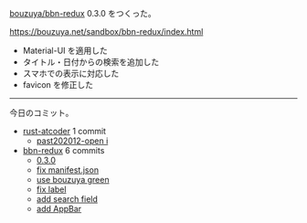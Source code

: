 [bouzuya/bbn-redux][] 0.3.0 をつくった。

<https://bouzuya.net/sandbox/bbn-redux/index.html>

- Material-UI を適用した
- タイトル・日付からの検索を追加した
- スマホでの表示に対応した
- favicon を修正した

---

今日のコミット。

- [rust-atcoder](https://github.com/bouzuya/rust-atcoder) 1 commit
  - [past202012-open i](https://github.com/bouzuya/rust-atcoder/commit/71f0fbb5ab642e271d7308ca49642069c214c4a6)
- [bbn-redux](https://github.com/bouzuya/bbn-redux) 6 commits
  - [0.3.0](https://github.com/bouzuya/bbn-redux/commit/b513a5eab60a8c25b82991e56f5f1999210030fa)
  - [fix manifest.json](https://github.com/bouzuya/bbn-redux/commit/c24d94d685895533f018e58029f4a61756921db3)
  - [use bouzuya green](https://github.com/bouzuya/bbn-redux/commit/caecb335e5fcd85f63ae794d502a336d62ae99f7)
  - [fix label](https://github.com/bouzuya/bbn-redux/commit/135799fd873237aa09fe6274b5db53976e98491b)
  - [add search field](https://github.com/bouzuya/bbn-redux/commit/df53e0b50f005fad0e34bbc4999382b4f987faac)
  - [add AppBar](https://github.com/bouzuya/bbn-redux/commit/0398956a0ca4f97ab0cc286e34c546c9a0fade59)

[bouzuya/bbn-redux]: https://github.com/bouzuya/bbn-redux
